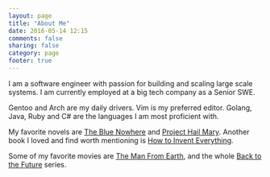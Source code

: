 ```yaml
---
layout: page
title: "About Me"
date: 2016-05-14 12:15
comments: false
sharing: false
category: page
footer: true
---
```

I am a software engineer with passion for building and scaling large scale systems. I am currently employed at a big tech company as a Senior SWE.

Gentoo and Arch are my daily drivers. Vim is my preferred editor. Golang, Java, Ruby and C# are the languages I am most proficient with.

My favorite novels are [The Blue Nowhere](https://www.goodreads.com/book/show/343995.The_Blue_Nowhere) and [Project Hail Mary](https://www.goodreads.com/book/show/54493401-project-hail-mary). Another book I loved and find worth mentioning is [How to Invent Everything](https://www.goodreads.com/book/show/39026990-how-to-invent-everything?ref=nav_sb_ss_1_18).

Some of my favorite movies are [The Man From Earth](https://www.imdb.com/title/tt0756683/), and the whole [Back to the Future](https://www.imdb.com/title/tt0088763/) series.
